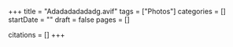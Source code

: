 +++
title = "Adadadadadadg.avif"
tags = ["Photos"]
categories = []
startDate = ""
draft = false
pages = []

citations = []
+++
